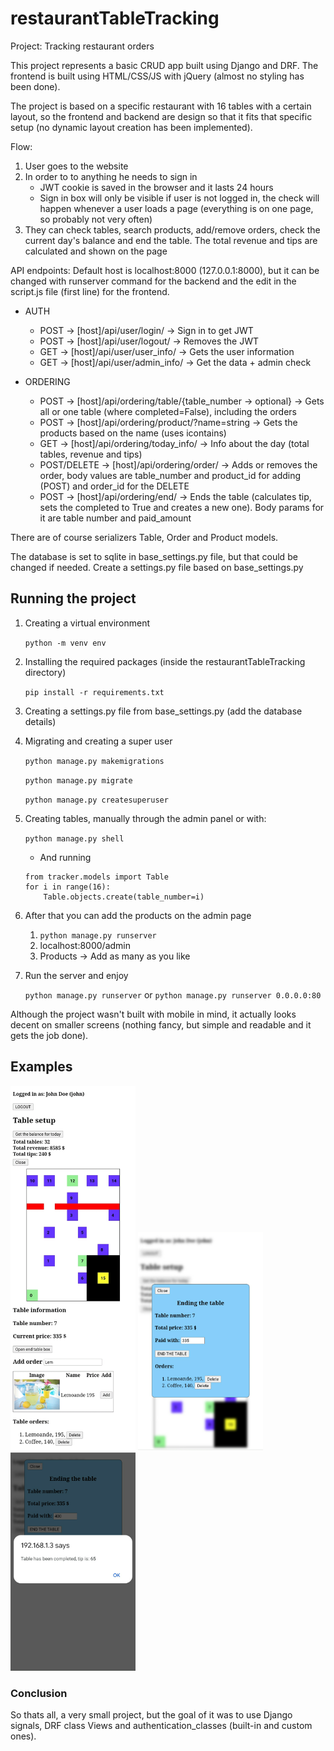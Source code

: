 # restaurantTableTracking
Project: Tracking restaurant orders

This project represents a basic CRUD app built using Django and DRF.
The frontend is built using HTML/CSS/JS with jQuery (almost no styling has been done).

The project is based on a specific restaurant with 16 tables with a certain layout, so the frontend and backend are design so that it fits that specific setup (no dynamic layout creation has been implemented).

Flow:

1. User goes to the website
2. In order to to anything he needs to sign in
    - JWT cookie is saved in the browser and it lasts 24 hours
    - Sign in box will only be visible if user is not logged in, the check will happen whenever a user loads a page (everything is on one page, so probably not very often)
3. They can check tables, search products, add/remove orders, check the current day's balance and end the table. The total revenue and tips are calculated and shown on the page


API endpoints:
Default host is localhost:8000 (127.0.0.1:8000), but it can be changed with runserver command for the backend and the edit in the script.js file (first line) for the frontend.

- AUTH
    - POST -> [host]/api/user/login/ -> Sign in to get JWT
    - POST -> [host]/api/user/logout/ -> Removes the JWT
    - GET -> [host]/api/user/user_info/ -> Gets the user information
    - GET -> [host]/api/user/admin_info/ -> Get the data + admin check

- ORDERING
    - POST -> [host]/api/ordering/table/{table_number -> optional} -> Gets all or one table (where completed=False), including the orders
    - POST -> [host]/api/ordering/product/?name=string -> Gets the products based on the name (uses icontains)
    - GET -> [host]/api/ordering/today_info/ -> Info about the day (total tables, revenue and tips)
    - POST/DELETE -> [host]/api/ordering/order/ -> Adds or removes the order, body values are table_number and product_id for adding (POST) and order_id for the DELETE
    - POST -> [host]/api/ordering/end/ -> Ends the table (calculates tip, sets the completed to True and creates a new one). Body params for it are table number and paid_amount


There are of course serializers Table, Order and Product models.

The database is set to sqlite in base_settings.py file, but that could be changed if needed. Create a settings.py file based on base_settings.py

## Running the project

1. Creating a virtual environment

    `python -m venv env`
2. Installing the required packages (inside the restaurantTableTracking directory)

    `pip install -r requirements.txt`
3. Creating a settings.py file from base_settings.py (add the database details)
4. Migrating and creating a super user

    `python manage.py makemigrations`

    `python manage.py migrate`

    `python manage.py createsuperuser`
5. Creating tables, manually through the admin panel or with:

    `python manage.py shell`
    - And running   
    ```
    from tracker.models import Table
    for i in range(16):
        Table.objects.create(table_number=i)
    ```
6. After that you can add the products on the admin page
    1. `python manage.py runserver`
    2. localhost:8000/admin
    3. Products -> Add as many as you like
7. Run the server and enjoy

    `python manage.py runserver` or `python manage.py runserver 0.0.0.0:80`

Although the project wasn't built with mobile in mind, it actually looks decent on smaller screens (nothing fancy, but simple and readable and it gets the job done).

## Examples

<!-- ![Homepage](images/frontpage.jpg | width=100px) -->
<kbd><img src="images/frontpage.jpg" width="200"></kbd>
<kbd><img src="images/end_table.png" width="200"></kbd>
<kbd><img src="images/completed.png" width="200"></kbd>
<!-- ![End table](images/end_table.png) -->
<!-- ![Completed](images/completed.png) -->


### Conclusion
So thats all, a very small project, but the goal of it was to use Django signals, DRF class Views and authentication_classes (built-in and custom ones).


